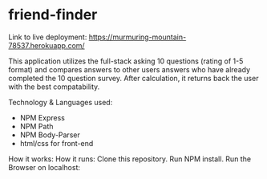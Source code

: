# friend-finder

Link to live deployment: https://murmuring-mountain-78537.herokuapp.com/

This application utilizes the full-stack asking 10 questions (rating of 1-5 format) and compares answers to other users answers who have already completed the 10 question survey. After calculation, it returns back the user with the best compatability.

Technology & Languages used:

- NPM Express
- NPM Path 
- NPM Body-Parser
- html/css for front-end


How it works: 
How it runs: Clone this repository. Run NPM install. Run the Browser on localhost: 
